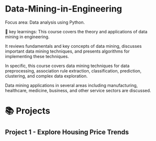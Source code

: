 # Data-Mining-in-Engineering

Focus area: Data analysis using Python.

🔑 key learnings:
This course covers the theory and applications of data mining in
engineering.

It reviews fundamentals and key concepts of data
mining, discusses important data mining techniques, and presents
algorithms for implementing these techniques. 

In specific, this course covers data mining techniques for data preprocessing, association rule
extraction, classification, prediction, clustering, and complex data
exploration. 

Data mining applications in several areas including
manufacturing, healthcare, medicine, business, and other service
sectors are discussed.

# 📚 Projects

## Project 1 - Explore Housing Price Trends
